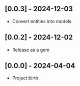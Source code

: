 ## [0.0.3] - 2024-12-03

- Convert entities into models

## [0.0.2] - 2024-12-02

- Release as a gem

## [0.0.0] - 2024-04-04

- Project birth
